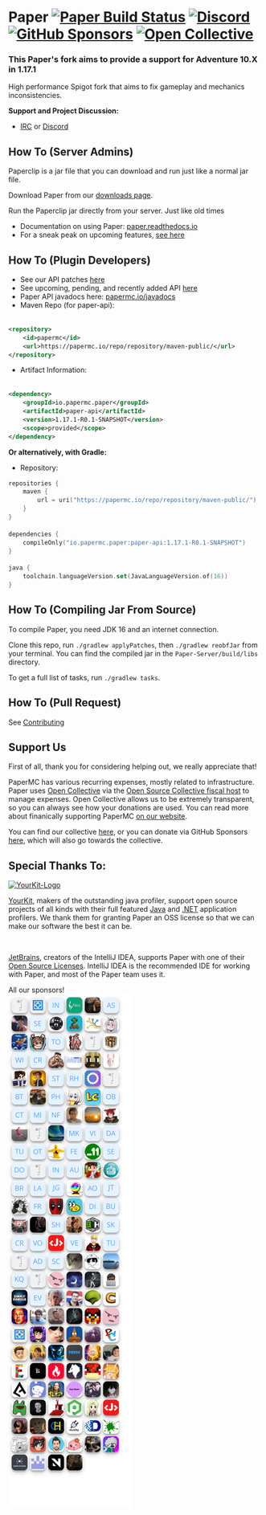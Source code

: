 Paper [![Paper Build Status](https://img.shields.io/github/workflow/status/PaperMC/Paper/Build%20Paper/master)](https://github.com/PaperMC/Paper/actions)
[![Discord](https://img.shields.io/discord/289587909051416579.svg?label=&logo=discord&logoColor=ffffff&color=7389D8&labelColor=6A7EC2)](https://discord.gg/papermc)
[![GitHub Sponsors](https://img.shields.io/github/sponsors/papermc?label=GitHub%20Sponsors)](https://github.com/sponsors/PaperMC)
[![Open Collective](https://img.shields.io/opencollective/all/papermc?label=OpenCollective%20Sponsors)](https://opencollective.com/papermc)
===========

### This Paper's fork aims to provide a support for Adventure 10.X in 1.17.1

High performance Spigot fork that aims to fix gameplay and mechanics inconsistencies.

**Support and Project Discussion:**

- [IRC](https://webchat.esper.net/?channels=paper) or [Discord](https://discord.gg/papermc)

How To (Server Admins)
------
Paperclip is a jar file that you can download and run just like a normal jar file.

Download Paper from our [downloads page](https://papermc.io/downloads).

Run the Paperclip jar directly from your server. Just like old times

* Documentation on using Paper: [paper.readthedocs.io](https://paper.readthedocs.io/)
* For a sneak peak on upcoming features, [see here](https://github.com/PaperMC/Paper/projects)

How To (Plugin Developers)
------

* See our API patches [here](patches/api)
* See upcoming, pending, and recently added API [here](https://github.com/PaperMC/Paper/projects/6)
* Paper API javadocs here: [papermc.io/javadocs](https://papermc.io/javadocs/)
* Maven Repo (for paper-api):

```xml

<repository>
    <id>papermc</id>
    <url>https://papermc.io/repo/repository/maven-public/</url>
</repository>
```

* Artifact Information:

```xml

<dependency>
    <groupId>io.papermc.paper</groupId>
    <artifactId>paper-api</artifactId>
    <version>1.17.1-R0.1-SNAPSHOT</version>
    <scope>provided</scope>
</dependency>
 ```

**Or alternatively, with Gradle:**

* Repository:

```kotlin
repositories {
    maven {
        url = uri("https://papermc.io/repo/repository/maven-public/")
    }
}

dependencies {
    compileOnly("io.papermc.paper:paper-api:1.17.1-R0.1-SNAPSHOT")
}

java {
    toolchain.languageVersion.set(JavaLanguageVersion.of(16))
}
```

How To (Compiling Jar From Source)
------
To compile Paper, you need JDK 16 and an internet connection.

Clone this repo, run `./gradlew applyPatches`, then `./gradlew reobfJar` from your terminal. You can find the compiled
jar in the `Paper-Server/build/libs` directory.

To get a full list of tasks, run `./gradlew tasks`.

How To (Pull Request)
------
See [Contributing](CONTRIBUTING.md)

Support Us
------
First of all, thank you for considering helping out, we really appreciate that!

PaperMC has various recurring expenses, mostly related to infrastructure. Paper
uses [Open Collective](https://opencollective.com/) via
the [Open Source Collective fiscal host](https://opencollective.com/opensource) to manage expenses. Open Collective
allows us to be extremely transparent, so you can always see how your donations are used. You can read more about
finanically supporting PaperMC [on our website](https://papermc.io/sponsors).

You can find our collective [here](https://opencollective.com/papermc), or you can donate via GitHub
Sponsors [here](https://github.com/sponsors/PaperMC), which will also go towards the collective.

Special Thanks To:
-------------

[![YourKit-Logo](https://www.yourkit.com/images/yklogo.png)](https://www.yourkit.com/)

[YourKit](https://www.yourkit.com/), makers of the outstanding java profiler, support open source projects of all kinds
with their full featured [Java](https://www.yourkit.com/java/profiler) and [.NET](https://www.yourkit.com/.net/profiler)
application profilers. We thank them for granting Paper an OSS license so that we can make our software the best it can
be.

[<img src="https://user-images.githubusercontent.com/21148213/121807008-8ffc6700-cc52-11eb-96a7-2f6f260f8fda.png" alt="" width="150">](https://www.jetbrains.com)

[JetBrains](https://www.jetbrains.com/), creators of the IntelliJ IDEA, supports Paper with one of
their [Open Source Licenses](https://www.jetbrains.com/opensource/). IntelliJ IDEA is the recommended IDE for working
with Paper, and most of the Paper team uses it.

All our sponsors!  
[![Sponsor Image](https://raw.githubusercontent.com/PaperMC/papermc.io/data/sponsors.png)](https://papermc.io/sponsors)

